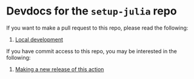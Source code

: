 # Devdocs for the `setup-julia` repo

If you want to make a pull request to this repo, please read the following:
1. [Local development](local_setup.md)

If you have commit access to this repo, you may be interested in the following:
1. [Making a new release of this action](making_a_new_release.md)
